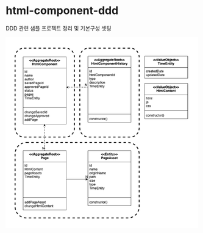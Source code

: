 # html-component-ddd

DDD 관련 샘플 프로젝트 정리 및 기본구성 셋팅

![htmlComponent-aggregate](./img/htmlComponent-aggregate.png)